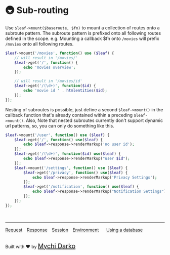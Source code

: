 # 🚇 Sub-routing

Use `$leaf->mount($baseroute, $fn)` to mount a collection of routes onto a subroute pattern. The subroute pattern is prefixed onto all following routes defined in the scope. e.g. Mounting a callback $fn onto `/movies` will prefix `/movies` onto all following routes.

```php
$leaf->mount('/movies', function() use ($leaf) {
	// will result in '/movies/'
	$leaf->get('/', function() {
		echo 'movies overview';
	});

	// will result in '/movies/id'
	$leaf->get('/(\d+)', function($id) {
		echo 'movie id ' . htmlentities($id);
	});
});
```

Nesting of subroutes is possible, just define a second `$leaf->mount()` in the callback function that's already contained within a preceding `$leaf->mount()`. Also, Note that nested subroutes currently don't support dynamic url patterns, so, you can only do something like this.

```php
$leaf->mount('/user', function() use ($leaf) {
    $leaf->get('/', function() use($leaf) {
        echo $leaf->response->renderMarkup('no user id');
    });
    $leaf->get('/(\d+)', function($id) use($leaf) {
        echo $leaf->response->renderMarkup("user $id");
    });
    $leaf->mount('/settings', function() use ($leaf) {
        $leaf->get('/privacy', function() use($leaf) {
            echo $leaf->response->renderMarkup('Privacy Settings');
        });
        $leaf->get('/notification', function() use($leaf) {
            echo $leaf->response->renderMarkup("Notification Settings");
        });
    });
});
```

<br>
<hr>

<a href="#/v/2.1/http/request" style="margin: 0px">Request</a>
<a href="#/v/2.1/http/response" style="margin: 0px 10px;">Response</a>
<a href="#/v/2.1/http/session" style="margin: 0px; 10px;">Session</a>
<a href="#/v/2.1/environment" style="margin: 0px 10px;">Environment</a>
<a href="#/v/2.1/database" style="margin: 0px 10px;">Using a database</a>

<br>
Built with ❤ by <a href="https://mychi.netlify.com" style="font-size: 20px; color: #111;" target="_blank">Mychi Darko</a>